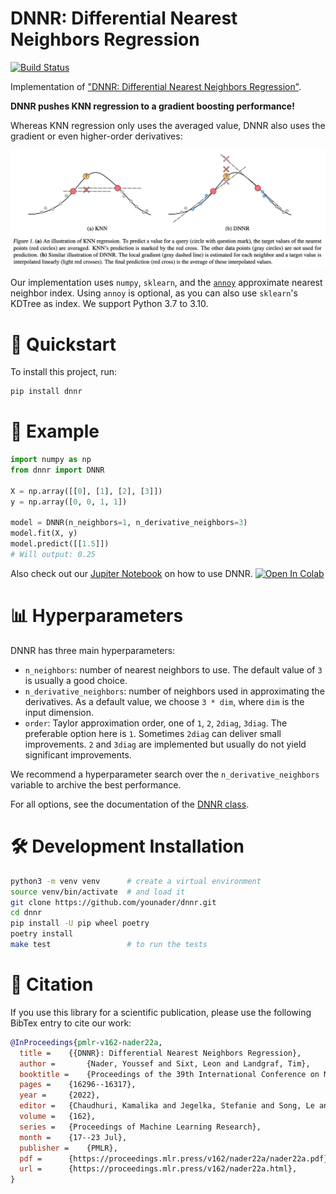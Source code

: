 # DNNR: Differential Nearest Neighbors Regression

[![Build Status](https://github.com/younader/dnnr/actions/workflows/dev.yml/badge.svg)](https://github.com/younader/dnnr/actions/workflows/dev.yml)

Implementation of ["DNNR: Differential Nearest Neighbors Regression"](https://proceedings.mlr.press/v162/nader22a.html).

**DNNR pushes KNN regression to a gradient boosting performance!**

Whereas KNN regression only uses the averaged value, DNNR also uses the gradient or even higher-order derivatives:

![KNN and DNNR Overview Image](knn_dnnr_overview.png)

Our implementation uses `numpy`, `sklearn`, and the [`annoy`](https://github.com/spotify/annoy) approximate nearest neighbor index. Using `annoy` is optional, as you can also use `sklearn`'s KDTree as index. We support Python 3.7 to 3.10.


# 🚀 Quickstart


To install this project, run:

```bash
pip install dnnr
```


# 🎉 Example

```python
import numpy as np
from dnnr import DNNR

X = np.array([[0], [1], [2], [3]])
y = np.array([0, 0, 1, 1])

model = DNNR(n_neighbors=1, n_derivative_neighbors=3)
model.fit(X, y)
model.predict([[1.5]])    
# Will output: 0.25
```

Also check out our [Jupiter Notebook](./examples/dnnr_tutorial.ipynb) on how to use DNNR. [![Open In Colab](https://colab.research.google.com/assets/colab-badge.svg)](https://colab.research.google.com/github/younader/dnnr/blob/main/examples/dnnr_tutorial.ipynb)


# 📊 Hyperparameters

DNNR has three main hyperparameters:

* `n_neighbors`: number of nearest neighbors to use. The default value of
      `3` is usually a good choice.
* `n_derivative_neighbors`: number of neighbors used in approximating the
      derivatives. As a default value, we choose `3 * dim`, where `dim` is
      the input dimension.
* `order`: Taylor approximation order, one of `1`, `2`, `2diag`, `3diag`.
      The preferable option here is `1`. Sometimes `2diag` can deliver
      small improvements. `2` and `3diag` are implemented but usually do
      not yield significant improvements.

We recommend a hyperparameter search over the `n_derivative_neighbors` variable to archive the best performance.

For all options, see the documentation of the [DNNR class](https://younader.github.io/dnnr/site/api/#dnnr.dnnr.DNNR).


#  🛠 Development Installation

```bash
python3 -m venv venv      # create a virtual environment
source venv/bin/activate  # and load it
git clone https://github.com/younader/dnnr.git
cd dnnr
pip install -U pip wheel poetry
poetry install
make test                 # to run the tests
```


# 📄 Citation

If you use this library for a scientific publication, please use the following BibTex entry to cite our work:

```bibtex
@InProceedings{pmlr-v162-nader22a,
  title = 	 {{DNNR}: Differential Nearest Neighbors Regression},
  author =       {Nader, Youssef and Sixt, Leon and Landgraf, Tim},
  booktitle = 	 {Proceedings of the 39th International Conference on Machine Learning},
  pages = 	 {16296--16317},
  year = 	 {2022},
  editor = 	 {Chaudhuri, Kamalika and Jegelka, Stefanie and Song, Le and Szepesvari, Csaba and Niu, Gang and Sabato, Sivan},
  volume = 	 {162},
  series = 	 {Proceedings of Machine Learning Research},
  month = 	 {17--23 Jul},
  publisher =    {PMLR},
  pdf = 	 {https://proceedings.mlr.press/v162/nader22a/nader22a.pdf},
  url = 	 {https://proceedings.mlr.press/v162/nader22a.html},
}
```
